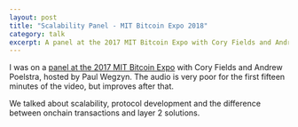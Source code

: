 ```yaml
---
layout: post
title: "Scalability Panel - MIT Bitcoin Expo 2018"
category: talk
excerpt: A panel at the 2017 MIT Bitcoin Expo with Cory Fields and Andrew Poelstra.
---
```


I was on a [panel at the 2017 MIT Bitcoin
Expo](https://www.youtube.com/watch?v=gl1a5hLLqU0&feature=youtu.be&t=4410) with
Cory Fields and Andrew Poelstra, hosted by Paul Wegzyn. The audio is very poor
for the first fifteen minutes of the video, but improves after that.

We talked about scalability, protocol development and the difference between
onchain transactions and layer 2 solutions.
